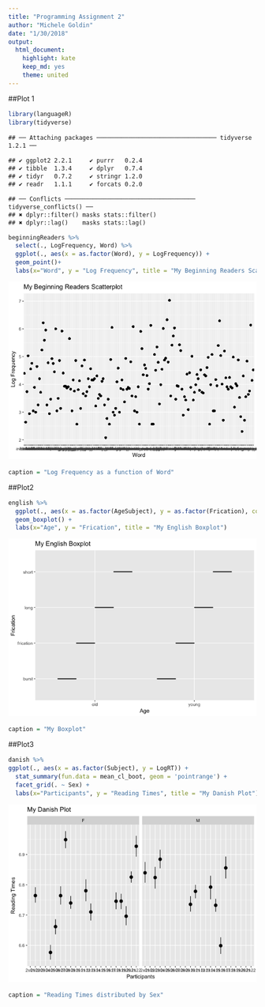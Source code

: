 ```yaml
---
title: "Programming Assignment 2"
author: "Michele Goldin"
date: "1/30/2018"
output: 
  html_document: 
    highlight: kate
    keep_md: yes
    theme: united
---
```


##Plot 1


```r
library(languageR)
library(tidyverse)
```

```
## ── Attaching packages ────────────────────────────────── tidyverse 1.2.1 ──
```

```
## ✔ ggplot2 2.2.1     ✔ purrr   0.2.4
## ✔ tibble  1.3.4     ✔ dplyr   0.7.4
## ✔ tidyr   0.7.2     ✔ stringr 1.2.0
## ✔ readr   1.1.1     ✔ forcats 0.2.0
```

```
## ── Conflicts ───────────────────────────────────── tidyverse_conflicts() ──
## ✖ dplyr::filter() masks stats::filter()
## ✖ dplyr::lag()    masks stats::lag()
```

```r
beginningReaders %>%
  select(., LogFrequency, Word) %>%
  ggplot(., aes(x = as.factor(Word), y = LogFrequency)) +
  geom_point()+
  labs(x="Word", y = "Log Frequency", title = "My Beginning Readers Scatterplot")
```

![](pa2_files/figure-html/unnamed-chunk-1-1.png)<!-- -->

```r
caption = "Log Frequency as a function of Word"
```

##Plot2


```r
english %>%
  ggplot(., aes(x = as.factor(AgeSubject), y = as.factor(Frication), color = VerbFrequency)) +
  geom_boxplot() +
  labs(x="Age", y = "Frication", title = "My English Boxplot")
```

![](pa2_files/figure-html/unnamed-chunk-2-1.png)<!-- -->

```r
caption = "My Boxplot"
```


##Plot3


```r
danish %>%
ggplot(., aes(x = as.factor(Subject), y = LogRT)) +
  stat_summary(fun.data = mean_cl_boot, geom = 'pointrange') + 
  facet_grid(. ~ Sex) +
  labs(x="Participants", y = "Reading Times", title = "My Danish Plot")
```

![](pa2_files/figure-html/unnamed-chunk-3-1.png)<!-- -->

```r
caption = "Reading Times distributed by Sex"
```
